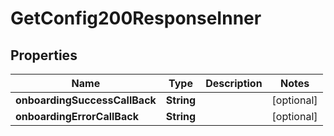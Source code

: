 

# GetConfig200ResponseInner


## Properties

| Name | Type | Description | Notes |
|------------ | ------------- | ------------- | -------------|
|**onboardingSuccessCallBack** | **String** |  |  [optional] |
|**onboardingErrorCallBack** | **String** |  |  [optional] |



